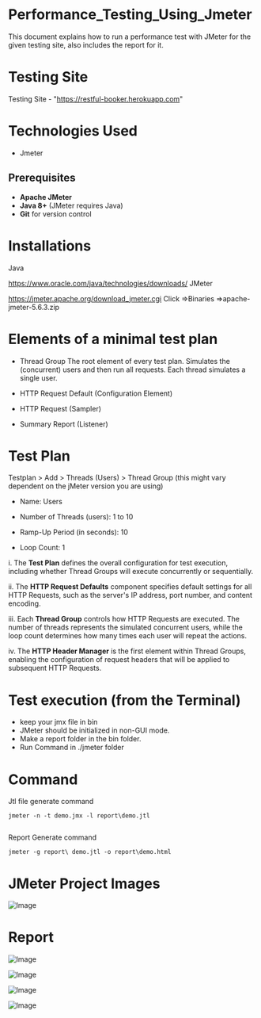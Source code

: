 # Performance_Testing_Using_Jmeter

This document explains how to run a performance test with JMeter for the given testing site, also includes the report for it.

# Testing Site
Testing Site - "https://restful-booker.herokuapp.com"

# Technologies Used
- Jmeter
  

  

## Prerequisites
- **Apache JMeter**
- **Java 8+** (JMeter requires Java)
- **Git** for version control

# Installations
Java

https://www.oracle.com/java/technologies/downloads/
JMeter

https://jmeter.apache.org/download_jmeter.cgi
Click =>Binaries
=>apache-jmeter-5.6.3.zip

# Elements of a minimal test plan
- Thread Group The root element of every test plan. Simulates the (concurrent) users and then run all requests. Each thread simulates a single user.

- HTTP Request Default (Configuration Element)

- HTTP Request (Sampler)

- Summary Report (Listener)

# Test Plan
Testplan > Add > Threads (Users) > Thread Group (this might vary dependent on the jMeter version you are using)

- Name: Users

- Number of Threads (users): 1 to 10

- Ramp-Up Period (in seconds): 10

- Loop Count: 1

i. The **Test Plan** defines the overall configuration for test execution, including whether Thread Groups will execute concurrently or sequentially.  

ii. The **HTTP Request Defaults** component specifies default settings for all HTTP Requests, such as the server's IP address, port number, and content encoding.  

iii. Each **Thread Group** controls how HTTP Requests are executed. The number of threads represents the simulated concurrent users, while the loop count determines how many times each user will repeat the actions.  

iv. The **HTTP Header Manager** is the first element within Thread Groups, enabling the configuration of request headers that will be applied to subsequent HTTP Requests.

# Test execution (from the Terminal)
- keep your jmx file in bin
- JMeter should be initialized in non-GUI mode.
- Make a report folder in the bin folder.
- Run Command in ./jmeter folder
# Command
Jtl file generate command
```
jmeter -n -t demo.jmx -l report\demo.jtl


```
Report Generate command
```
jmeter -g report\ demo.jtl -o report\demo.html
```
# JMeter Project Images

![Image](https://github.com/user-attachments/assets/1c7003b0-16d3-4392-8d59-45c03d93cfb6)

# Report

![Image](https://github.com/user-attachments/assets/0fcbf502-e0d1-4048-acb8-c5e697c5283c)

![Image](https://github.com/user-attachments/assets/f044a1fc-dcc2-4038-9998-0041e4b4154d)

![Image](https://github.com/user-attachments/assets/1fffdd65-3ced-4bd6-a3f9-c1ef16578392)

![Image](https://github.com/user-attachments/assets/46b5cb7d-1105-4221-a470-98d429e237d0)





